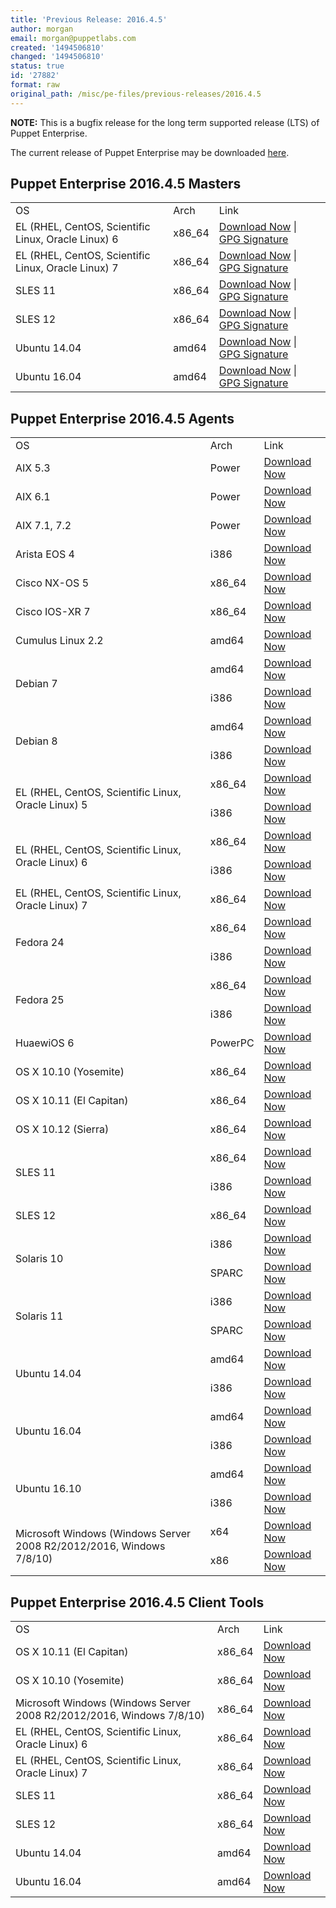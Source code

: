 ```yaml
---
title: 'Previous Release: 2016.4.5'
author: morgan
email: morgan@puppetlabs.com
created: '1494506810'
changed: '1494506810'
status: true
id: '27882'
format: raw
original_path: /misc/pe-files/previous-releases/2016.4.5
---
```

<p><b>NOTE:</b> This is a bugfix release for the long term supported release (LTS) of Puppet Enterprise.
</p><p>The current release of Puppet Enterprise may be downloaded <a href="/download-puppet-enterprise/">here</a>.


</p><h2 id="pe_201645">Puppet Enterprise 2016.4.5 Masters</h2>
<table>
<tbody>
<tr>
<td>OS</td>
<td>Arch</td>
<td>Link</td>
</tr>

<tr>
<td>EL (RHEL, CentOS, Scientific Linux, Oracle Linux) 6</td>
<td>x86_64</td>
<td><a href="https://pm.puppetlabs.com/puppet-enterprise/2016.4.5/puppet-enterprise-2016.4.5-el-6-x86_64.tar.gz">Download Now</a> | <a href="https://pm.puppetlabs.com/puppet-enterprise/2016.4.5/puppet-enterprise-2016.4.5-el-6-x86_64.tar.gz.asc">GPG Signature</a></td>
</tr>

<tr>
<td>EL (RHEL, CentOS, Scientific Linux, Oracle Linux) 7</td>
<td>x86_64</td>
<td><a href="https://pm.puppetlabs.com/puppet-enterprise/2016.4.5/puppet-enterprise-2016.4.5-el-7-x86_64.tar.gz">Download Now</a> | <a href="https://pm.puppetlabs.com/puppet-enterprise/2016.4.5/puppet-enterprise-2016.4.5-el-7-x86_64.tar.gz.asc">GPG Signature</a></td>
</tr>

<tr>
<td>SLES 11</td>
<td>x86_64</td>
<td><a href="https://pm.puppetlabs.com/puppet-enterprise/2016.4.5/puppet-enterprise-2016.4.5-sles-11-x86_64.tar.gz">Download Now</a> | <a href="https://pm.puppetlabs.com/puppet-enterprise/2016.4.5/puppet-enterprise-2016.4.5-sles-11-x86_64.tar.gz.asc">GPG Signature</a></td>
</tr>

<tr>
<td>SLES 12</td>
<td>x86_64</td>
<td><a href="https://pm.puppetlabs.com/puppet-enterprise/2016.4.5/puppet-enterprise-2016.4.5-sles-12-x86_64.tar.gz">Download Now</a> | <a href="https://pm.puppetlabs.com/puppet-enterprise/2016.4.5/puppet-enterprise-2016.4.5-sles-12-x86_64.tar.gz.asc">GPG Signature</a></td>
</tr>

<tr>
<td>Ubuntu 14.04</td>
<td>amd64</td>
<td><a href="https://pm.puppetlabs.com/puppet-enterprise/2016.4.5/puppet-enterprise-2016.4.5-ubuntu-14.04-amd64.tar.gz">Download Now</a> | <a href="https://pm.puppetlabs.com/puppet-enterprise/2016.4.5/puppet-enterprise-2016.4.5-ubuntu-14.04-amd64.tar.gz.asc">GPG Signature</a></td>
</tr>

<tr>
<td>Ubuntu 16.04</td>
<td>amd64</td>
<td><a href="https://pm.puppetlabs.com/puppet-enterprise/2016.4.5/puppet-enterprise-2016.4.5-ubuntu-16.04-amd64.tar.gz">Download Now</a> | <a href="https://pm.puppetlabs.com/puppet-enterprise/2016.4.5/puppet-enterprise-2016.4.5-ubuntu-16.04-amd64.tar.gz.asc">GPG Signature</a></td>
</tr>

</tbody>
</table>


<h2 id="pe_a_201645">Puppet Enterprise 2016.4.5 Agents</h2>
<table>
<tbody>
<tr>
<td>OS</td>
<td>Arch</td>
<td>Link</td>
</tr>


<tr>
<td>AIX 5.3</td>
<td>Power</td>
<td><a href="http://pm.puppetlabs.com/puppet-agent/2016.4.5/1.10.1/repos/aix/5.3/PC1/ppc/puppet-agent-1.10.1-1.aix5.3.ppc.rpm">Download Now</a></td>
</tr>


<tr>
<td>AIX 6.1</td>
<td>Power</td>
<td><a href="http://pm.puppetlabs.com/puppet-agent/2016.4.5/1.10.1/repos/aix/6.1/PC1/ppc/puppet-agent-1.10.1-1.aix6.1.ppc.rpm">Download Now</a></td>
</tr>


<tr>
<td>AIX 7.1, 7.2</td>
<td>Power</td>
<td><a href="http://pm.puppetlabs.com/puppet-agent/2016.4.5/1.10.1/repos/aix/7.1/PC1/ppc/puppet-agent-1.10.1-1.aix7.1.ppc.rpm">Download Now</a></td>
</tr>


<tr>
<td>Arista EOS 4</td>
<td>i386</td>
<td><a href="http://pm.puppetlabs.com/puppet-agent/2016.4.5/1.10.1/repos/eos/4/PC1/i386/puppet-agent-1.10.1-1.eos4.i386.swix">Download Now</a></td>
</tr>


<tr>
<td>Cisco NX-OS 5</td>
<td>x86_64</td>
<td><a href="http://pm.puppetlabs.com/puppet-agent/2016.4.5/1.10.1/repos/cisco-wrlinux/5/PC1/x86_64/puppet-agent-1.10.1-1.cisco_wrlinux5.x86_64.rpm">Download Now</a></td>
</tr>


<tr>
<td>Cisco IOS-XR 7</td>
<td>x86_64</td>
<td><a href="http://pm.puppetlabs.com/puppet-agent/2016.4.5/1.10.1/repos/cisco-wrlinux/7/PC1/x86_64/puppet-agent-1.10.1-1.cisco_wrlinux7.x86_64.rpm">Download Now</a></td>
</tr>


<tr>
<td>Cumulus Linux 2.2</td>
<td>amd64</td>
<td><a href="http://pm.puppetlabs.com/puppet-agent/2016.4.5/1.10.1/repos/deb/cumulus/PC1/puppet-agent_1.10.1-1cumulus_amd64.deb">Download Now</a></td>
</tr>


<tr>
<td rowspan="2">Debian 7</td>
<td>amd64</td>
<td><a href="http://pm.puppetlabs.com/puppet-agent/2016.4.5/1.10.1/repos/deb/wheezy/PC1/puppet-agent_1.10.1-1wheezy_amd64.deb">Download Now</a></td>
</tr>
<tr>
<td>i386</td>
<td><a href="http://pm.puppetlabs.com/puppet-agent/2016.4.5/1.10.1/repos/deb/wheezy/PC1/puppet-agent_1.10.1-1wheezy_i386.deb">Download Now</a></td>
</tr>


<tr>
<td rowspan="2">Debian 8</td>
<td>amd64</td>
<td><a href="http://pm.puppetlabs.com/puppet-agent/2016.4.5/1.10.1/repos/deb/jessie/PC1/puppet-agent_1.10.1-1jessie_amd64.deb">Download Now</a></td>
</tr>
<tr>
<td>i386</td>
<td><a href="http://pm.puppetlabs.com/puppet-agent/2016.4.5/1.10.1/repos/deb/jessie/PC1/puppet-agent_1.10.1-1jessie_i386.deb">Download Now</a></td>
</tr>


<tr>
<td rowspan="2">EL (RHEL, CentOS, Scientific Linux, Oracle Linux) 5</td>
<td>x86_64</td>
<td><a href="http://pm.puppetlabs.com/puppet-agent/2016.4.5/1.10.1/repos/el/5/PC1/x86_64/puppet-agent-1.10.1-1.el5.x86_64.rpm">Download Now</a></td>
</tr>
<tr>
<td>i386</td>
<td><a href="http://pm.puppetlabs.com/puppet-agent/2016.4.5/1.10.1/repos/el/5/PC1/i386/puppet-agent-1.10.1-1.el5.i386.rpm">Download Now</a></td>
</tr>


<tr>
<td rowspan="2">EL (RHEL, CentOS, Scientific Linux, Oracle Linux) 6</td>
<td>x86_64</td>
<td><a href="http://pm.puppetlabs.com/puppet-agent/2016.4.5/1.10.1/repos/el/6/PC1/x86_64/puppet-agent-1.10.1-1.el6.x86_64.rpm">Download Now</a></td>
</tr>
<tr>
<td>i386</td>
<td><a href="http://pm.puppetlabs.com/puppet-agent/2016.4.5/1.10.1/repos/el/6/PC1/i386/puppet-agent-1.10.1-1.el6.i386.rpm">Download Now</a></td>
</tr>


<tr>
<td>EL (RHEL, CentOS, Scientific Linux, Oracle Linux) 7</td>
<td>x86_64</td>
<td><a href="http://pm.puppetlabs.com/puppet-agent/2016.4.5/1.10.1/repos/el/7/PC1/x86_64/puppet-agent-1.10.1-1.el7.x86_64.rpm">Download Now</a></td>
</tr>


<tr>
<td rowspan="2">Fedora 24</td>
<td>x86_64</td>
<td><a href="http://pm.puppetlabs.com/puppet-agent/2016.4.5/1.10.1/repos/fedora/f24/PC1/x86_64/puppet-agent-1.10.1-1.fedoraf24.x86_64.rpm">Download Now</a></td>
</tr>
<tr>
<td>i386</td>
<td><a href="http://pm.puppetlabs.com/puppet-agent/2016.4.5/1.10.1/repos/fedora/f24/PC1/i386/puppet-agent-1.10.1-1.fedoraf24.i386.rpm">Download Now</a></td>
</tr>


<tr>
<td rowspan="2">Fedora 25</td>
<td>x86_64</td>
<td><a href="http://pm.puppetlabs.com/puppet-agent/2016.4.5/1.10.1/repos/fedora/f25/PC1/x86_64/puppet-agent-1.10.1-1.fedoraf25.x86_64.rpm">Download Now</a></td>
</tr>
<tr>
<td>i386</td>
<td><a href="http://pm.puppetlabs.com/puppet-agent/2016.4.5/1.10.1/repos/fedora/f25/PC1/i386/puppet-agent-1.10.1-1.fedoraf25.i386.rpm">Download Now</a></td>
</tr>


<tr>
<td>HuaewiOS 6</td>
<td>PowerPC</td>
<td><a href="http://pm.puppetlabs.com/puppet-agent/2016.4.5/1.10.1/repos/deb/huaweios/PC1/puppet-agent_1.10.1-1huaweios_powerpc.deb">Download Now</a></td>
</tr>


<tr>
<td>OS X 10.10 (Yosemite)</td>
<td>x86_64</td>
<td><a href="http://pm.puppetlabs.com/puppet-agent/2016.4.5/1.10.1/repos/apple/10.10/PC1/x86_64/puppet-agent-1.10.1-1.osx10.10.dmg">Download Now</a></td>
</tr>


<tr>
<td>OS X 10.11 (El Capitan)</td>
<td>x86_64</td>
<td><a href="http://pm.puppetlabs.com/puppet-agent/2016.4.5/1.10.1/repos/apple/10.11/PC1/x86_64/puppet-agent-1.10.1-1.osx10.11.dmg">Download Now</a></td>
</tr>

<tr>
<td>OS X 10.12 (Sierra)</td>
<td>x86_64</td>
<td><a href="http://pm.puppetlabs.com/puppet-agent/2016.4.5/1.10.1/repos/apple/10.12/PC1/x86_64/puppet-agent-1.10.1-1.osx10.12.dmg">Download Now</a></td>
</tr>


<tr>
<td rowspan="2">SLES 11</td>
<td>x86_64</td>
<td><a href="http://pm.puppetlabs.com/puppet-agent/2016.4.5/1.10.1/repos/sles/11/PC1/x86_64/puppet-agent-1.10.1-1.sles11.x86_64.rpm">Download Now</a></td>
</tr>
<tr>
<td>i386</td>
<td><a href="http://pm.puppetlabs.com/puppet-agent/2016.4.5/1.10.1/repos/sles/11/PC1/i386/puppet-agent-1.10.1-1.sles11.i386.rpm">Download Now</a></td>
</tr>


<tr>
<td>SLES 12</td>
<td>x86_64</td>
<td><a href="http://pm.puppetlabs.com/puppet-agent/2016.4.5/1.10.1/repos/sles/12/PC1/x86_64/puppet-agent-1.10.1-1.sles12.x86_64.rpm">Download Now</a></td>
</tr>


<tr>
<td rowspan="2">Solaris 10</td>
<td>i386</td>
<td><a href="http://pm.puppetlabs.com/puppet-agent/2016.4.5/1.10.1/repos/solaris/10/PC1/puppet-agent-1.10.1-1.i386.pkg.gz">Download Now</a></td>
</tr>
<tr>
<td>SPARC</td>
<td><a href="http://pm.puppetlabs.com/puppet-agent/2016.4.5/1.10.1/repos/solaris/10/PC1/puppet-agent-1.10.1-1.sparc.pkg.gz">Download Now</a></td>
</tr>


<tr>
<td rowspan="2">Solaris 11</td>
<td>i386</td>
<td><a href="http://pm.puppetlabs.com/puppet-agent/2016.4.5/1.10.1/repos/solaris/11/PC1/puppet-agent@1.10.1,5.11-1.i386.p5p">Download Now</a></td>
</tr>
<tr>
<td>SPARC</td>
<td><a href="http://pm.puppetlabs.com/puppet-agent/2016.4.5/1.10.1/repos/solaris/11/PC1/puppet-agent@1.10.1,5.11-1.sparc.p5p">Download Now</a></td>
</tr>


<tr>
<td rowspan="2">Ubuntu 14.04</td>
<td>amd64</td>
<td><a href="http://pm.puppetlabs.com/puppet-agent/2016.4.5/1.10.1/repos/deb/trusty/PC1/puppet-agent_1.10.1-1trusty_amd64.deb">Download Now</a></td>
</tr>
<tr>
<td>i386</td>
<td><a href="http://pm.puppetlabs.com/puppet-agent/2016.4.5/1.10.1/repos/deb/trusty/PC1/puppet-agent_1.10.1-1trusty_i386.deb">Download Now</a></td>
</tr>


<tr>
<td rowspan="2">Ubuntu 16.04</td>
<td>amd64</td>
<td><a href="http://pm.puppetlabs.com/puppet-agent/2016.4.5/1.10.1/repos/deb/xenial/PC1/puppet-agent_1.10.1-1xenial_amd64.deb">Download Now</a></td>
</tr>
<tr>
<td>i386</td>
<td><a href="http://pm.puppetlabs.com/puppet-agent/2016.4.5/1.10.1/repos/deb/xenial/PC1/puppet-agent_1.10.1-1xenial_i386.deb">Download Now</a></td>
</tr>


<tr>
<td rowspan="2">Ubuntu 16.10</td>
<td>amd64</td>
<td><a href="http://pm.puppetlabs.com/puppet-agent/2016.4.5/1.10.1/repos/deb/yakkety/PC1/puppet-agent_1.10.1-1yakkety_amd64.deb">Download Now</a></td>
</tr>
<tr>
<td>i386</td>
<td><a href="http://pm.puppetlabs.com/puppet-agent/2016.4.5/1.10.1/repos/deb/yakkety/PC1/puppet-agent_1.10.1-1yakkety_i386.deb">Download Now</a></td>
</tr>


<tr>
<td rowspan="2">Microsoft Windows (Windows Server 2008 R2/2012/2016, Windows 7/8/10)</td>
<td>x64</td>
<td><a href="http://pm.puppetlabs.com/puppet-agent/2016.4.5/1.10.1/repos/windows/puppet-agent-1.10.1-x64.msi">Download Now</a></td>
</tr>
<tr>
<td>x86</td>
<td><a href="http://pm.puppetlabs.com/puppet-agent/2016.4.5/1.10.1/repos/windows/puppet-agent-1.10.1-x86.msi">Download Now</a></td>
</tr>


</tbody>
</table>

<h2 id="pe_201640">Puppet Enterprise 2016.4.5 Client Tools</h2>
<table>
<tbody>
<tr>
<td>OS</td>
<td>Arch</td>
<td>Link</td>
</tr>

<tr>
<td>OS X 10.11 (El Capitan)</td>
<td>x86_64</td>
<td><a href="https://pm.puppetlabs.com/pe-client-tools/2016.4.5/16.4.2/repos/apple/10.11/PC1/x86_64/pe-client-tools-16.4.2-1.osx10.11.dmg">Download Now</a></td>
</tr>

<tr>
<td>OS X 10.10 (Yosemite)</td>
<td>x86_64</td>
<td><a href="https://pm.puppetlabs.com/pe-client-tools/2016.4.5/16.4.2/repos/apple/10.10/PC1/x86_64/pe-client-tools-16.4.2-1.osx10.10.dmg">Download Now</a></td>
</tr>

<tr>
<td>Microsoft Windows (Windows Server 2008 R2/2012/2016, Windows 7/8/10)</td>
<td>x86_64</td>
<td><a href="https://pm.puppetlabs.com/pe-client-tools/2016.4.5/16.4.2/repos/windows/pe-client-tools-16.4.2-x64.msi">Download Now</a></td>
</tr>

<tr>
<td>EL (RHEL, CentOS, Scientific Linux, Oracle Linux) 6</td>
<td>x86_64</td>
<td><a href="https://pm.puppetlabs.com/pe-client-tools/2016.4.5/16.4.2/repos/el/6/PC1/x86_64/pe-client-tools-16.4.2-1.el6.x86_64.rpm">Download Now</a></td>
</tr>

<tr>
<td>EL (RHEL, CentOS, Scientific Linux, Oracle Linux) 7</td>
<td>x86_64</td>
<td><a href="https://pm.puppetlabs.com/pe-client-tools/2016.4.5/16.4.2/repos/el/7/PC1/x86_64/pe-client-tools-16.4.2-1.el7.x86_64.rpm">Download Now</a></td>
</tr>

<tr>
<td>SLES 11</td>
<td>x86_64</td>
<td><a href="https://pm.puppetlabs.com/pe-client-tools/2016.4.5/16.4.2/repos/sles/11/PC1/x86_64/pe-client-tools-16.4.2-1.sles11.x86_64.rpm">Download Now</a></td>
</tr>

<tr>
<td>SLES 12</td>
<td>x86_64</td>
<td><a href="https://pm.puppetlabs.com/pe-client-tools/2016.4.5/16.4.2/repos/sles/12/PC1/x86_64/pe-client-tools-16.4.2-1.sles12.x86_64.rpm">Download Now</a></td>
</tr>

<tr>
<td>Ubuntu 14.04</td>
<td>amd64</td>
<td><a href="https://pm.puppetlabs.com/pe-client-tools/2016.4.5/16.4.2/repos/deb/trusty/PC1/pe-client-tools_16.4.2-1trusty_amd64.deb">Download Now</a></td>
</tr>

<tr>
<td>Ubuntu 16.04</td>
<td>amd64</td>
<td><a href="https://pm.puppetlabs.com/pe-client-tools/2016.4.5/16.4.2/repos/deb/xenial/PC1/pe-client-tools_16.4.2-1xenial_amd64.deb">Download Now</a></td>
</tr>

</tbody>
</table>

